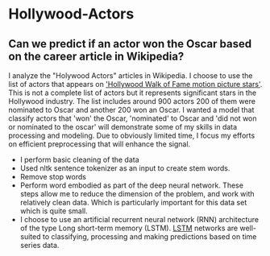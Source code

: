 # Hollywood-Actors
## Can we predict if an actor won the Oscar based on the career article in Wikipedia?

I analyze the "Holywood Actors" articles in Wikipedia. I choose to use the list of actors that appears on ['Hollywood Walk of Fame motion picture stars'](https://en.wikipedia.org/wiki/List_of_actors_with_Hollywood_Walk_of_Fame_motion_picture_stars). This is not a complete list of actors but it represents significant stars in the Hollywood industry. The list includes around 900 actors 200 of them were nominated to Oscar and another 200 won an Oscar. 
I wanted a model that classify actors that 'won' the Oscar, 'nominated' to Oscar and 'did not won or nominated to the oscar' will demonstrate some of my skills in data processing and modeling. 
Due to obviously limited time, I focus my efforts on efficient preprocessing that will enhance the signal. 
 * I perform basic cleaning of the data 
 * Used nltk sentence tokenizer as an input to create stem words.
 * Remove stop words
 * Perform word embodied as part of the deep neural network. These steps allow me to reduce the dimension of the problem, and work with relatively clean data. Which is particularly important for this data set which is quite small. 
 * I choose to use an artificial recurrent neural network (RNN) architecture of the type Long short-term memory (LSTM).  [LSTM](https://en.wikipedia.org/wiki/Long_short-term_memory) networks are well-suited to classifying, processing and making predictions based on time series data.
